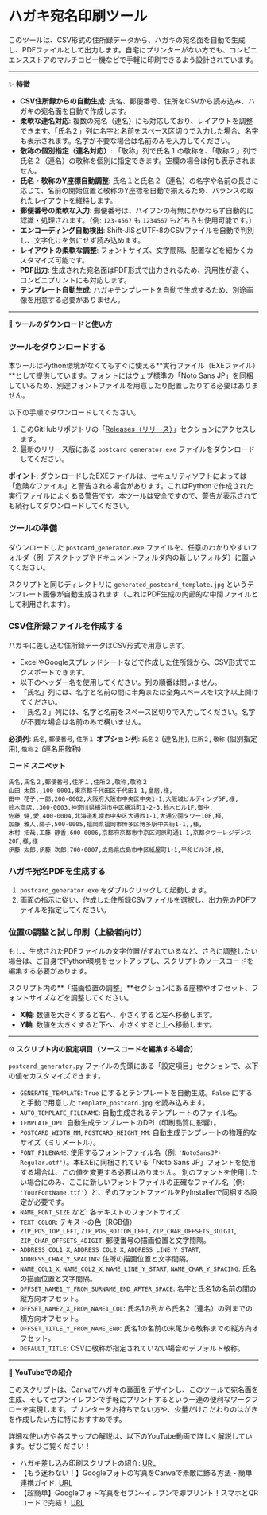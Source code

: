 # ハガキ宛名印刷ツール

このツールは、CSV形式の住所録データから、ハガキの宛名面を自動で生成し、PDFファイルとして出力します。自宅にプリンターがない方でも、コンビニエンスストアのマルチコピー機などで手軽に印刷できるよう設計されています。

---

✨ **特徴**

* **CSV住所録からの自動生成**: 氏名、郵便番号、住所をCSVから読み込み、ハガキの宛名面を自動で作成します。
* **柔軟な連名対応**: 複数の宛名（連名）にも対応しており、レイアウトを調整できます。「氏名２」列に名字と名前をスペース区切りで入力した場合、名字も表示されます。名字が不要な場合は名前のみを入力してください。
* **敬称の個別指定（連名対応）**: 「敬称」列で氏名１の敬称を、「敬称２」列で氏名２（連名）の敬称を個別に指定できます。空欄の場合は何も表示されません。
* **氏名・敬称のY座標自動調整**: 氏名１と氏名２（連名）の名字や名前の長さに応じて、名前の開始位置と敬称のY座標を自動で揃えるため、バランスの取れたレイアウトを維持します。
* **郵便番号の柔軟な入力**: 郵便番号は、ハイフンの有無にかかわらず自動的に認識・処理されます。（例: `123-4567` も `1234567` もどちらも使用可能です。）
* **エンコーディング自動検出**: Shift-JISとUTF-8のCSVファイルを自動で判別し、文字化けを気にせず読み込めます。
* **レイアウトの柔軟な調整**: フォントサイズ、文字間隔、配置などを細かくカスタマイズ可能です。
* **PDF出力**: 生成された宛名面はPDF形式で出力されるため、汎用性が高く、コンビニプリントにも対応します。
* **テンプレート自動生成**: ハガキテンプレートを自動で生成するため、別途画像を用意する必要がありません。

---

🚀 **ツールのダウンロードと使い方**

### ツールをダウンロードする

本ツールはPython環境がなくてもすぐに使える**実行ファイル（EXEファイル）**として提供しています。フォントにはウェブ標準の「Noto Sans JP」を同梱しているため、別途フォントファイルを用意したり配置したりする必要はありません。

以下の手順でダウンロードしてください。

1.  このGitHubリポジトリの「[Releases（リリース）](https://github.com/YOUR_USERNAME/YOUR_REPOSITORY_NAME/releases)」セクションにアクセスします。
2.  最新のリリース版にある `postcard_generator.exe` ファイルをダウンロードしてください。

**ポイント**: ダウンロードしたEXEファイルは、セキュリティソフトによっては「危険なファイル」と警告される場合があります。これはPythonで作成された実行ファイルによくある警告です。本ツールは安全ですので、警告が表示されても続行してダウンロードしてください。

### ツールの準備

ダウンロードした `postcard_generator.exe` ファイルを、任意のわかりやすいフォルダ（例: デスクトップやドキュメントフォルダ内の新しいフォルダ）に置いてください。

スクリプトと同じディレクトリに `generated_postcard_template.jpg` というテンプレート画像が自動生成されます（これはPDF生成の内部的な中間ファイルとして利用されます）。

### CSV住所録ファイルを作成する

ハガキに差し込む住所録データはCSV形式で用意します。

* ExcelやGoogleスプレッドシートなどで作成した住所録から、CSV形式でエクスポートできます。
* 以下のヘッダー名を使用してください。列の順番は問いません。
* 「氏名」列には、名字と名前の間に半角または全角スペースを1文字以上開けてください。
* 「氏名２」列には、名字と名前をスペース区切りで入力してください。名字が不要な場合は名前のみで構いません。

**必須列**: `氏名`, `郵便番号`, `住所１`
**オプション列**: `氏名２` (連名用), `住所２`, `敬称` (個別指定用), `敬称２` (連名用敬称)

**コード スニペット**

```csv
氏名,氏名２,郵便番号,住所１,住所２,敬称,敬称２
山田 太郎,,100-0001,東京都千代田区千代田1-1,皇居,様,
田中 花子,一郎,200-0002,大阪府大阪市中央区中央1-1,大阪城ビルディング5F,様,
鈴木商店,,300-0003,神奈川県横浜市中区横浜町1-2-3,鈴木ビル1F,御中,
佐藤 健,愛,400-0004,北海道札幌市中央区大通西1-1,大通公園タワー10F,様,
加藤 雅人,陽子,500-0005,福岡県福岡市博多区博多駅中央街1-1,,様,
木村 拓哉,工藤 静香,600-0006,京都府京都市中京区河原町通1-1,京都タワーレジデンス20F,様,様
伊藤 太郎,伊藤 次郎,700-0007,広島県広島市中区紙屋町1-1,平和ビル3F,様,
````

### ハガキ宛名PDFを生成する

1.  `postcard_generator.exe` をダブルクリックして起動します。
2.  画面の指示に従い、作成した住所録CSVファイルを選択し、出力先のPDFファイルを指定してください。

### 位置の調整と試し印刷（上級者向け）

もし、生成されたPDFファイルの文字位置がずれているなど、さらに調整したい場合は、ご自身でPython環境をセットアップし、スクリプトのソースコードを編集する必要があります。

スクリプト内の\*\*「描画位置の調整」\*\*セクションにある座標やオフセット、フォントサイズなどを調整してください。

  * **X軸**: 数値を大きくすると右へ、小さくすると左へ移動します。
  * **Y軸**: 数値を大きくすると下へ、小さくすると上へ移動します。

-----

⚙️ **スクリプト内の設定項目（ソースコードを編集する場合）**

`postcard_generator.py` ファイルの先頭にある「設定項目」セクションで、以下の値をカスタマイズできます。

  * `GENERATE_TEMPLATE`: `True` にするとテンプレートを自動生成。`False` にすると手動で用意した `template_postcard.jpg` を読み込みます。
  * `AUTO_TEMPLATE_FILENAME`: 自動生成されるテンプレートのファイル名。
  * `TEMPLATE_DPI`: 自動生成テンプレートのDPI（印刷品質に影響）。
  * `POSTCARD_WIDTH_MM`, `POSTCARD_HEIGHT_MM`: 自動生成テンプレートの物理的なサイズ（ミリメートル）。
  * `FONT_FILENAME`: 使用するフォントファイル名（例: `'NotoSansJP-Regular.otf'`）。本EXEに同梱されている「Noto Sans JP」フォントを使用する場合は、この値を変更する必要はありません。 別のフォントを使用したい場合にのみ、ここに新しいフォントファイルの正確なファイル名（例: `'YourFontName.ttf'`）と、そのフォントファイルをPyInstallerで同梱する設定が必要です。
  * `NAME_FONT_SIZE` など: 各テキストのフォントサイズ
  * `TEXT_COLOR`: テキストの色（RGB値）
  * `ZIP_POS_TOP_LEFT`, `ZIP_POS_BOTTOM_LEFT`, `ZIP_CHAR_OFFSETS_3DIGIT`, `ZIP_CHAR_OFFSETS_4DIGIT`: 郵便番号の描画位置と文字間隔。
  * `ADDRESS_COL1_X`, `ADDRESS_COL2_X`, `ADDRESS_LINE_Y_START`, `ADDRESS_CHAR_Y_SPACING`: 住所の描画位置と文字間隔。
  * `NAME_COL1_X`, `NAME_COL2_X`, `NAME_LINE_Y_START`, `NAME_CHAR_Y_SPACING`: 氏名の描画位置と文字間隔。
  * `OFFSET_NAME1_Y_FROM_SURNAME_END_AFTER_SPACE`: 名字と氏名1の名前の間の縦方向オフセット。
  * `OFFSET_NAME2_X_FROM_NAME1_COL`: 氏名1の列から氏名2（連名）の列までの横方向オフセット。
  * `OFFSET_TITLE_Y_FROM_NAME_END`: 氏名1の名前の末尾から敬称までの縦方向オフセット。
  * `DEFAULT_TITLE`: CSVに敬称が指定されていない場合のデフォルト敬称。

-----

🎥 **YouTubeでの紹介**

このスクリプトは、Canvaでハガキの裏面をデザインし、このツールで宛名面を生成、そしてセブンイレブンで手軽にプリントするという一連の便利なワークフローを実現します。プリンターをお持ちでない方や、少量だけこだわりのはがきを作成したい方に特におすすめです。

詳細な使い方や各ステップの解説は、以下のYouTube動画で詳しく解説しています。ぜひご覧ください！

  * ハガキ差し込み印刷スクリプトの紹介: [URL](https://www.youtube.com/watch?v=xxxxxxxx) 
  * 【もう迷わない！】Googleフォトの写真をCanvaで素敵に飾る方法 - 簡単連携ガイド: [URL](https://youtu.be/QPr9As0V2hg) 
  * 【超簡単】Googleフォト写真をセブン-イレブンで即プリント！スマホとQRコードで完結！ [URL](https://youtu.be/KGGtGMDfG6k)
